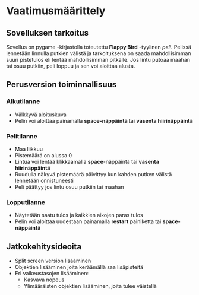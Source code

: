 # Vaatimusmäärittely

## Sovelluksen tarkoitus

Sovellus on pygame -kirjastolla toteutettu **Flappy Bird** -tyylinen _peli_. Pelissä lennetään linnulla putkien välistä ja tarkoituksena on saada mahdollisimman suuri pistetulos eli lentää mahdollisimman pitkälle. Jos lintu putoaa maahan tai osuu putkiin, peli loppuu ja sen voi aloittaa alusta.

## Perusversion toiminnallisuus

### Alkutilanne

- Välkkyvä aloituskuva
- Pelin voi aloittaa painamalla **space-näppäintä** tai **vasenta hiirinäppäintä**

### Pelitilanne

- Maa liikkuu
- Pistemäärä on alussa 0
- Lintua voi lentää klikkaamalla **space**-näppäintä tai **vasenta hiirinäppäintä**
- Ruudulla näkyvä pistemäärä päivittyy kun kahden putken välistä lennetään onnistuneesti
- Peli päättyy jos lintu osuu putkiin tai maahan

### Lopputilanne

- Näytetään saatu tulos ja kaikkien aikojen paras tulos
- Pelin voi aloittaa uudestaan painamalla **restart** painiketta tai **space-näppäintä**

## Jatkokehitysideoita

- Split screen version lisääminen
- Objektien lisääminen joita keräämällä saa lisäpisteitä
- Eri vaikeustasojen lisääminen:
  - Kasvava nopeus
  - Ylimääräisten objektien lisääminen, joita tulee väistellä
